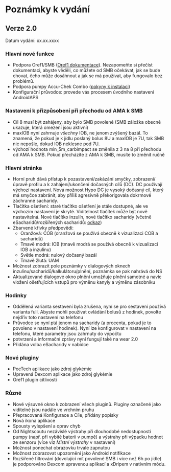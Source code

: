 # Poznámky k vydání

## Verze 2.0

Datum vydání: xx.xx.xxxx

### Hlavní nové funkce

* Podpora Oref1/SMB ([Oref1 dokumentace](https://openaps.readthedocs.io/en/latest/docs/Customize-Iterate/oref1.html)). Nezapomeňte si přečíst dokumentaci, abyste věděli, co můžete od SMB očekávat, jak se bude chovat, čeho může dosáhnout a jak se má používat, aby fungovalo bez problémů.
* Podpora pumpy Accu-Chek Combo ([pokyny k instalaci](../Configuration/Accu-Chek-Combo-Pump.md))
* Konfigurační průvodce: provede vás procesem úvodního nastavení AndroidAPS

### Nastavení k přizpůsobení při přechodu od AMA k SMB

* Cíl 8 musí být zahájeny, aby bylo SMB povolené (SMB záložka obecně ukazuje, která omezení jsou aktivní)
* maxIOB nyní zahrnuje *všechny* IOB, ne jenom zvýšený bazál. To znamená, že pokud je k jídlu poslaný bolus 8U a maxIOB je 7U, tak SMB nic nepošle, dokud IOB neklesne pod 7U.
* výchozí hodnota min_5m_carbimpact se změnila z 3 na 8 při přechodu od AMA k SMB. Pokud přecházíte z AMA k SMB, musíte to změnit ručně

### Hlavní stránka

* Horní pruh dává přístup k pozastavení/zakázání smyčky, zobrazení/úpravě profilu a k zahájení/ukončení dočasných cílů (DC). DC používají výchozí nastavení. Nová možnost Hypo DC je vysoký dočasný cíl, který má smyčce zabránit, aby příliš agresivně překorigovala dokrmové záchranné sacharidy.
* Tlačítka ošetření: staré tlačítko ošetření je stále dostupné, ale ve výchozím nastavení je skryté. Viditelnost tlačítek může být nově nastavitelná. Nové tlačítko inzulín, nové tlačítko sacharidy (včetně eSacharidů/rozšířených sacharidů: [odkaz](../Usage/Extended-Carbs.md))
* Zbarvené křivky předpovědí: 
  * Oranžová: COB (oranžová se používá obecně k vizualizaci COB a sacharidů)
  * Tmavě modrá: IOB (tmavě modrá se používá obecně k vizualizaci IOB a inzulínu)
  * Světle modrá: nulový dočasný bazál
  * Tmavě žlutá: UAM
* Možnost zobrazit pole poznámky v dialogových oknech inzulínu/sacharidů/kalkulátoru/plnění, poznámka se pak nahrává do NS
* Aktualizované dialogové okno plnění umožňuje plnění samotné a navíc vložení ošetřujících vstupů pro výměnu kanyly a výměnu zásobníku

### Hodinky

* Oddělená varianta sestavení byla zrušena, nyní se pro sestavení používá varianta full. Abyste mohli používat ovládání bolusů z hodinek, povolte nejdřív toto nastavení na telefonu
* Průvodce se nyní ptá jenom na sacharidy (a procenta, pokud je to povoleno v nastavení hodinek). Nyní lze konfigurovat v nastavení na telefonu, které parametry jsou zahrnuty do výpočtu
* potvrzení a informační zprávy nyní fungují také na wear 2.0
* Přidána volba eSacharidy v nabídce

### Nové pluginy

* PocTech aplikace jako zdroj glykémie
* Upravená Dexcom aplikace jako zdroj glykémie
* Oref1 plugin citlivosti

### Různé

* Nové výsuvné okno k zobrazení všech pluginů. Pluginy označené jako viditelné jsou nadále ve vrchním pruhu
* Přepracovaná Konfigurace a Cíle, přídány popisky
* Nová ikona aplikace
* Spousty vylepšení a oprav chyb
* Od Nightscoutu nezávislé výstrahy při dlouhodobé nedostupnosti pumpy (např. při vybité baterii v pumpě) a výstrahy při výpadku hodnot ze senzoru (více viz *Místní výstrahy* v nastavení)
* Možnost ponechat obrazovku trvale zapnutou
* Možnost zobrazovat upozornění jako Android notifikace
* Rozšířené filtrování (dovolující mít povolené SMB i více než 6h po jídle) je podporováno Dexcom upravenou aplikací a xDripem v nativním módu.